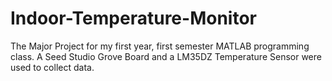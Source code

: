 # Indoor-Temperature-Monitor
The Major Project for my first year, first semester MATLAB programming class. A Seed Studio Grove Board and a LM35DZ Temperature Sensor were used to collect data.
